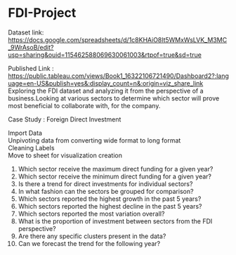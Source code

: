 # FDI-Project  
 Dataset link: https://docs.google.com/spreadsheets/d/1c8KHAiO8lt5WMxWsLVK_M3MC_9WrAsoB/edit?usp=sharing&ouid=115462588069630061003&rtpof=true&sd=true  
 
 Published Link : https://public.tableau.com/views/Book1_16322106721490/Dashboard2?:language=en-US&publish=yes&:display_count=n&:origin=viz_share_link  
Exploring the FDI dataset and analyzing it from the perspective of a business.Looking at various sectors to determine which sector will prove most beneficial to collaborate with, for the company.

Case Study : Foreign Direct Investment

 Import Data   				
 Unpivoting data from converting wide format to long format    
 Cleaning Labels    						
 Move to sheet for visualization creation	

1. Which sector receive the maximum direct funding for a given year?
2. Which sector receive the minimum direct funding for a given year?
3. Is there a trend for direct investments for individual sectors? 
4. In what fashion can the sectors be grouped for comparison?
5. Which sectors reported the highest growth in the past 5 years?
6. Which sectors reported the highest decline in the past 5 years?
7. Which sectors reported the most variation overall?
8. What is the proportion of investment between sectors from the FDI perspective? 
9. Are there any specific clusters present in the data?
10. Can we forecast the trend for the following year?
